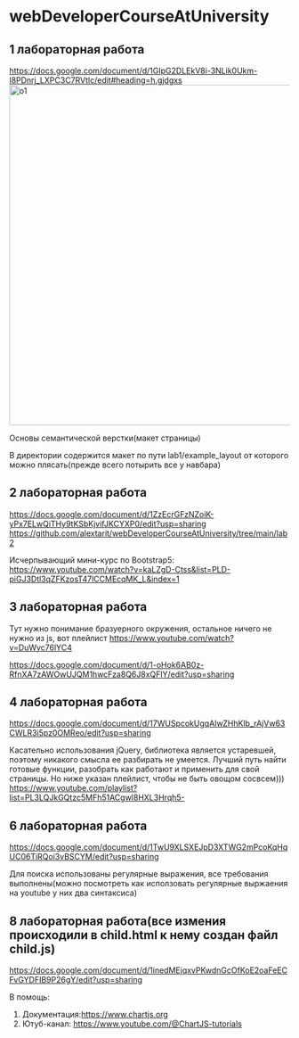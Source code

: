 # webDeveloperCourseAtUniversity
## 1 лабораторная работа
https://docs.google.com/document/d/1GIpG2DLEkV8i-3NLik0Ukm-l8PDnrj_LXPC3C7RVtlc/edit#heading=h.gjdgxs
<img width="611" alt="о1" src="https://github.com/alextarit/webDeveloperCourseAtUniversity/assets/79465997/bfc8850a-0060-418f-9083-e0dd107aecff">

Основы семантической верстки(макет страницы)

В директории содержится макет по пути lab1/example_layout от которого можно плясать(прежде всего потырить все у навбара)

## 2 лабораторная работа

https://docs.google.com/document/d/1ZzEcrGFzNZoiK-yPx7ELwQiTHy9tKSbKjvifJKCYXP0/edit?usp=sharing
https://github.com/alextarit/webDeveloperCourseAtUniversity/tree/main/lab2

Исчерпывающий мини-курс по Bootstrap5: https://www.youtube.com/watch?v=kaLZgD-Ctss&list=PLD-piGJ3Dtl3qZFKzosT47lCCMEcqMK_L&index=1

## 3 лабораторная работа

Тут нужно понимание бразуерного окружения, остальное ничего не нужно из js, вот плейлист https://www.youtube.com/watch?v=DuWyc76lYC4

https://docs.google.com/document/d/1-oHok6AB0z-RfnXA7zAWOwUJQM1hwcFza8Q6J8xQFlY/edit?usp=sharing

## 4 лабораторная работа

https://docs.google.com/document/d/17WUSpcokUgqAIwZHhKlb_rAjVw63CWLR3i5pz0OMReo/edit?usp=sharing

Касательно использования jQuery, библиотека является устаревшей, поэтому никакого смысла ее разбирать не умеется. Лучший путь найти готовые функции, разобрать как работают и применить для свой страницы. Но ниже указан плейлист, чтобы не быть овощом сосвсем))) https://www.youtube.com/playlist?list=PL3LQJkGQtzc5MFh51ACgwl8HXL3Hrqh5-

## 6 лабораторная работа 

https://docs.google.com/document/d/1TwU9XLSXEJpD3XTWG2mPcoKqHqUC06TiRQoi3vBSCYM/edit?usp=sharing

Для поиска использованы регулярные выражения, все требования выполнены(можно посмотреть как исползовать регулярные выржаения на youtube у них два синтаксиса)

## 8 лабораторная работа(все измения происходили в child.html к нему создан файл child.js)

https://docs.google.com/document/d/1inedMEjqxvPKwdnGcOfKoE2oaFeECFvGYDFIB9P26gY/edit?usp=sharing

В помощь:
1. Документация:https://www.chartjs.org
2. Ютуб-канал: https://www.youtube.com/@ChartJS-tutorials
